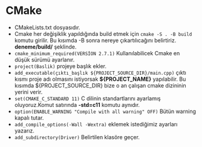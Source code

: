 # CMake
- CMakeLists.txt dosyasıdır.
- Cmake her değişiklik yapıldığında build etmek için `cmake -S . -B build` komutu girilir. Bu kısımda -B  sonra nereye çıkartılıcağını belirtiriz. **deneme/build/** şeklinde.
- `cmake_minimum_required(VERSİON 2.7.1)` Kullanılabilicek Cmake  en düşük sürümü ayarlanır. 
- `project(Baslik)` projeye başlık ekler.
- `add_executable(çıktı_başlık ${PROJECT_SOURCE_DIR}/main.cpp)`  çıktı kısmı proje adı olmasını istiyorsak **${PROJECT_NAME}** yapılabilir. Bu kısımda ${PROJECT_SOURCE_DIR} bize o an çalışan cmake dizininin yerini verir.
- `set(CMAKE_C_STANDARD 11)` C dilinin standartlarını ayarlamış oluyoruz.Komut satırında **-std=c11** komutu aynıdır.
- `option(ENABLE_WARNING "Compile with all warning" OFF)` Bütün warning kapalı tutar.
- `add_compile_options(-Wall -Wextra)` eklemek istediğimiz ayarları yazarız.
- `add_subdirectory(Driver)` Belirtilen klasöre geçer.
